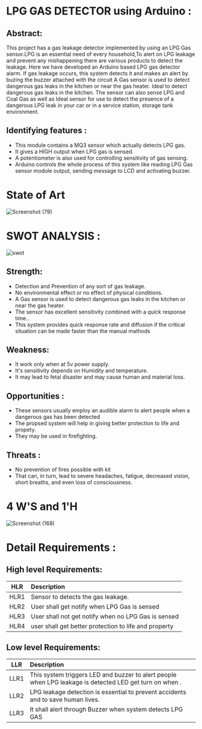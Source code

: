 
         
# LPG GAS DETECTOR using Arduino :


## Abstract:
 This project has a gas leakage detector implemented by using an LPG Gas sensor.LPG is an essential need of every household,To alert on LPG leakage and prevent any mishappening there are various products to detect the leakage. Here we have developed an Arduino based LPG gas detector alarm. If gas leakage occurs, this system detects it and makes an alert by buzing the buzzer attached with the circuit A Gas sensor is used to detect dangerous gas leaks in the kitchen or near the gas heater. Ideal to detect dangerous gas leaks in the kitchen. The sensor can also sense LPG and Coal Gas as well as Ideal sensor for use to detect the presence of a dangerous LPG leak in your car or in a service station, storage tank environment. 
 
 ## Identifying features :
 * This module contains a MQ3 sensor which actually detects LPG gas.
 * It gives a HIGH output when LPG gas  is sensed. 
 * A potentiometer is also used for controlling sensitivity of gas sensing.
 * Arduino controls the whole process of this system like reading LPG Gas sensor module output, sending message to LCD and activating buzzer.  

 # State of Art
 ![Screenshot (79)](https://user-images.githubusercontent.com/98826329/156982840-e6f8b586-d7c3-4756-bdf8-cd8f3c0cb3fb.png)
 
                 
# SWOT ANALYSIS :

![swot](https://user-images.githubusercontent.com/98826329/156692082-ebe1ad15-f109-49b5-af80-bb01a1389404.jpg)

 ## Strength:
* Detection and Prevention of any sort of gas leakage.
* No environmental effect or no effect of physical conditions.
* A Gas sensor is used to detect dangerous gas leaks in the kitchen or near the gas heater.
* The sensor has excellent sensitivity combined with a quick response time..
* This system provides quick response rate and diffusion if the critical situation can be made faster than the manual mathods

## Weakness: 
* It work only when at 5v power supply.
* It's sensitivity depends on Humidity and temperature.
* It may lead to fetal disaster and may cause human and material loss.

## Opportunities :
 * These sensors usually employ an audible alarm to alert people when a dangerous gas has been detected
 * The propsed system will help in giving better protection to life and propety.
 * They may be used in firefighting.
  
 ## Threats :
 * No prevention of fires possible with kit
 * That can, in turn, lead to severe headaches, fatigue, decreased vision, short breaths, and even loss of consciousness.


 # 4 W'S and 1'H 
 ![Screenshot (168)](https://user-images.githubusercontent.com/98826329/156935676-4ad15208-1a17-48cc-aae6-beca00498b06.png)


# Detail Requirements :

## High level Requirements:
 |    HLR                        |              Description                  |  
 |-------------------------------|:------------------------------------------|
 | HLR1                          | Sensor to detects the gas leakage.       |
 |  HLR2                        | User shall get notify when LPG Gas is sensed  |
 | HLR3                          | User shall not get notify when no LPG Gas is sensed |
 | HLR4                          | user shall get better protection to life and property | 

 
## Low level Requirements:
|    LLR       |              Description                  |
|-------------------------------|:------------------------------------------|
| LLR1 | This system triggers LED and buzzer to alert people when LPG leakage is detected LED get turn on when .|
| LLR2 | LPG leakage detection is essential to prevent accidents and to save human lives.  |
| LLR3 | It shall alert through Buzzer when system detects LPG GAS |


